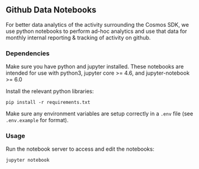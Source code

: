 ## Github Data Notebooks

For better data analytics of the activity surrounding the Cosmos SDK, we use python notebooks to perform ad-hoc analytics and use that data for monthly internal reporting & tracking of activity on github.

### Dependencies

Make sure you have python and jupyter installed. These notebooks are intended for use with python3, jupyter core >= 4.6, and jupyter-notebook >= 6.0


Install the relevant python libraries:
```
pip install -r requirements.txt
```

Make sure any environment variables are setup correctly in a `.env` file (see `.env.example` for format).


### Usage

Run the notebook server to access and edit the notebooks:

```
jupyter notebook
```
